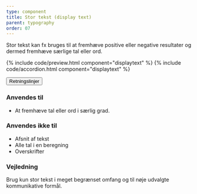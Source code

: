```yaml
---
type: component
title: Stor tekst (display text)
parent: typography
order: 07
---
```


<p class="font-lead">Stor tekst kan fx bruges til at fremhæve positive eller negative resultater og dermed fremhæve særlige tal eller ord. </p>

{% include code/preview.html component="displaytext" %}
{% include code/accordion.html component="displaytext" %}

<div class="accordion accordion-bordered">
  <button class="button-unstyled accordion-button"
      aria-expanded="true" aria-controls="typodisplay-docs">
    Retningslinjer
  </button>
  <div id="typodisplay-docs" aria-hidden="false" class="accordion-content">
      <section>   
        <h3 class="h4">Anvendes til</h3>
        <ul>
            <li>At fremhæve tal eller ord i særlig grad.</li>
        </ul>
        <h3 class="h4">Anvendes ikke til</h3>
        <ul>
            <li>Afsnit af tekst</li>
            <li>Alle tal i en beregning</li>
            <li>Overskrifter</li>
        </ul>
        <h3 class="h4">Vejledning</h3>
        <p>Brug kun stor tekst i meget begrænset omfang og til nøje udvalgte kommunikative formål.</p>
      </section>
  </div>
</div>

